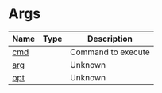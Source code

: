 # Args

<table><thead><tr><th>Name</th><th data-type="select" data-multiple>Type</th><th>Description</th></tr></thead><tbody><tr><td><a href="cmd">cmd</a></td><td></td><td>Command to execute</td></tr><tr><td><a href="arg">arg</a></td><td></td><td>Unknown</td></tr><tr><td><a href="opt">opt</a></td><td></td><td>Unknown</td></tr></tbody></table>
